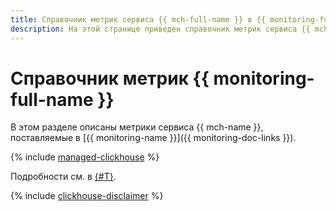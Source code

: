 ```yaml
---
title: Справочник метрик сервиса {{ mch-full-name }} в {{ monitoring-full-name }}
description: На этой странице приведен справочник метрик сервиса {{ mch-name }}, поставляемых в {{ monitoring-full-name }}.
---
```


# Справочник метрик {{ monitoring-full-name }}

В этом разделе описаны метрики сервиса {{ mch-name }}, поставляемые в [{{ monitoring-name }}]({{ monitoring-doc-links }}).

{% include [managed-clickhouse](../_includes/monitoring/metrics-ref/managed-clickhouse.md) %}

Подробности см. в [{#T}](operations/monitoring.md).

{% include [clickhouse-disclaimer](../_includes/clickhouse-disclaimer.md) %}
